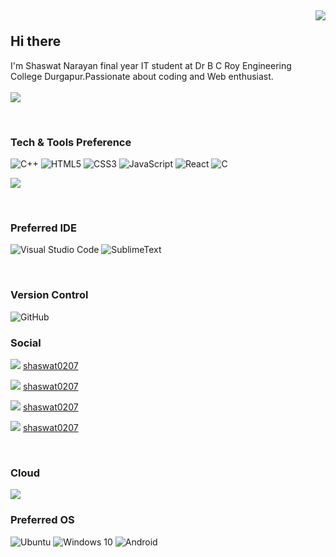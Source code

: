 ## <p align="right">![](https://komarev.com/ghpvc/?username=shaswat0207&color=red)</p> Hi there 


I'm Shaswat Narayan final year IT student at Dr B C Roy Engineering College Durgapur.Passionate about coding and Web enthusiast.
<br><br>
<a href="https://github.com/shaswat0207/github-readme-stats">
<img align="center" SRC="https://github-readme-stats.vercel.app/api?username=shaswat0207&show_icons=true&hide=contribs,prs&cache_seconds=86400&theme=material-palenight"/>
</a>

<br>

### Tech & Tools Preference

<img alt="C++" src="https://img.shields.io/badge/C%2B%2B-00599C?style=for-the-badge&logo=c%2B%2B&logoColor=white" /> <img alt="HTML5" src="https://img.shields.io/badge/HTML5-E34F26?style=for-the-badge&logo=html5&logoColor=white" /> <img alt="CSS3" src="https://img.shields.io/badge/CSS3-1572B6?style=for-the-badge&logo=css3&logoColor=white" /> <img alt="JavaScript" src="https://img.shields.io/badge/JavaScript-323330?style=for-the-badge&logo=javascript&logoColor=F7DF1E"  /> <img alt="React" src="https://img.shields.io/badge/React-20232A?style=for-the-badge&logo=react&logoColor=61DAFB"/> <img alt="C" src="https://img.shields.io/badge/C-00599C?style=for-the-badge&logo=c&logoColor=white"/> 



<a href="https://github.com/shaswat0207/github-readme-stats"><img align="center" src="https://github-readme-stats.vercel.app/api/top-langs/?username=shaswat0207&layout=compact&theme=material-palenight" /></a>

<br>

### Preferred IDE

<img alt="Visual Studio Code" src="https://img.shields.io/badge/Visual_Studio_Code-0078D4?style=for-the-badge&logo=visual%20studio%20code&logoColor=white" /> <img alt="SublimeText" src="https://img.shields.io/badge/sublime_text-%23575757.svg?&style=for-the-badge&logo=sublime-text&logoColor=important" /> 

<br>

### Version Control

<img alt="GitHub" src="https://img.shields.io/badge/github%20-%23121011.svg?&style=for-the-badge&logo=github&logoColor=white"/> 

<br>

### Social

<img src="https://img.shields.io/badge/LinkedIn-0077B5?style=for-the-badge&logo=linkedin&logoColor=white" /> [shaswat0207](https://www.linkedin.com/in/shaswat0207/ "LCO") 


<img src="https://img.shields.io/badge/CodeChef-783F04?style=for-the-badge&logo=CodeChef&logoColor=white" /> [shaswat0207](https://www.codechef.com/users/shaswat0207 "LCO")

<img src="https://img.shields.io/badge/-Hackerrank-2EC866?style=for-the-badge&logo=HackerRank&logoColor=white" /> [shaswat0207](https://www.hackerrank.com/shaswatnarayan11 "LCO")

<img src="https://img.shields.io/badge/-LeetCode-FFA116?style=for-the-badge&logo=LeetCode&logoColor=black" /> [shaswat0207](https://leetcode.com/shaswat0207/ "LCO")

<br>

### Cloud 

<img src="https://img.shields.io/badge/Google_Cloud-4285F4?style=for-the-badge&logo=google-cloud&logoColor=white" />

<br>

### Preferred OS
<img alt="Ubuntu" src="https://img.shields.io/badge/Ubuntu-E95420?style=for-the-badge&logo=ubuntu&logoColor=white" /> <img alt="Windows 10" src="https://img.shields.io/badge/Windows-0078D6?style=for-the-badge&logo=windows&logoColor=white" /> <img alt="Android" src="https://img.shields.io/badge/Android-3DDC84?style=for-the-badge&logo=android&logoColor=white" /> 
